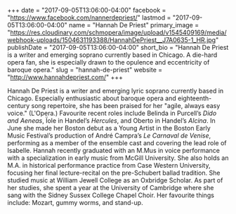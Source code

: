 +++
date = "2017-09-05T13:06:00-04:00"
facebook = "https://www.facebook.com/nannerdepriest/"
lastmod = "2017-09-05T13:06:00-04:00"
name = "Hannah De Priest"
primary_image = "https://res.cloudinary.com/schmopera/image/upload/v1545409169/media/webhook-uploads/1504631193388/HannahDePriest__J7A0635-1_HR.jpg"
publishDate = "2017-09-05T13:06:00-04:00"
short_bio = "Hannah De Priest is a writer and emerging soprano currently based in Chicago. A die-hard opera fan, she is especially drawn to the opulence and eccentricity of baroque opera."
slug = "hannah-de-priest"
website = "http://www.hannahdepriest.com/"
+++

Hannah De Priest is a writer and emerging lyric soprano currently based in Chicago. Especially enthusiastic about baroque opera and eighteenth-century song repertoire, she has been praised for her "agile, always easy voice." (L'Opera.) Favourite recent roles include  Belinda in Purcell’s *Dido and Aeneas*, Ïole in Handel’s *Hercules*, and Oberto in Handel’s *Alcina*. In June she made her Boston debut as a Young Artist in the Boston Early Music Festival’s production of André Campra’s *Le Carnaval de Venise*, performing as a member of the ensemble cast and covering the lead role of Isabelle. Hannah recently graduated with an M.Mus in voice performance with a specialization in early music from McGill University. She also holds an M.A. in historical performance practice from Case Western University, focusing her final lecture-recital on the pre-Schubert ballad tradition. She studied music at William Jewell College as an Oxbridge Scholar. As part of her studies, she spent a year at the University of Cambridge where she sang with the Sidney Sussex College Chapel Choir. Her favourite things include: Mozart, gummy worms, and stand-up.
